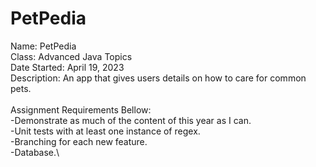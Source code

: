 # PetPedia
Name: PetPedia\
Class: Advanced Java Topics\
Date Started: April 19, 2023\
Description: An app that gives users details on how to care for common pets.\
\
Assignment Requirements Bellow:\
-Demonstrate as much of the content of this year as I can.\
-Unit tests with at least one instance of regex.\
-Branching for each new feature.\
-Database.\

